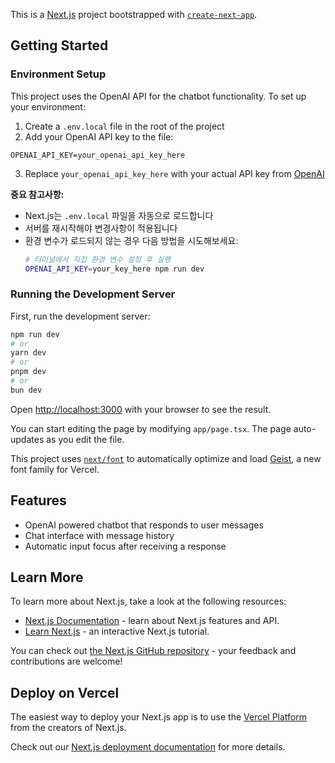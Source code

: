This is a [Next.js](https://nextjs.org) project bootstrapped with [`create-next-app`](https://nextjs.org/docs/app/api-reference/cli/create-next-app).

## Getting Started

### Environment Setup

This project uses the OpenAI API for the chatbot functionality. To set up your environment:

1. Create a `.env.local` file in the root of the project
2. Add your OpenAI API key to the file:

```
OPENAI_API_KEY=your_openai_api_key_here
```

3. Replace `your_openai_api_key_here` with your actual API key from [OpenAI](https://platform.openai.com/api-keys)

**중요 참고사항:**

- Next.js는 `.env.local` 파일을 자동으로 로드합니다
- 서버를 재시작해야 변경사항이 적용됩니다
- 환경 변수가 로드되지 않는 경우 다음 방법을 시도해보세요:
  ```bash
  # 터미널에서 직접 환경 변수 설정 후 실행
  OPENAI_API_KEY=your_key_here npm run dev
  ```

### Running the Development Server

First, run the development server:

```bash
npm run dev
# or
yarn dev
# or
pnpm dev
# or
bun dev
```

Open [http://localhost:3000](http://localhost:3000) with your browser to see the result.

You can start editing the page by modifying `app/page.tsx`. The page auto-updates as you edit the file.

This project uses [`next/font`](https://nextjs.org/docs/app/building-your-application/optimizing/fonts) to automatically optimize and load [Geist](https://vercel.com/font), a new font family for Vercel.

## Features

- OpenAI powered chatbot that responds to user messages
- Chat interface with message history
- Automatic input focus after receiving a response

## Learn More

To learn more about Next.js, take a look at the following resources:

- [Next.js Documentation](https://nextjs.org/docs) - learn about Next.js features and API.
- [Learn Next.js](https://nextjs.org/learn) - an interactive Next.js tutorial.

You can check out [the Next.js GitHub repository](https://github.com/vercel/next.js) - your feedback and contributions are welcome!

## Deploy on Vercel

The easiest way to deploy your Next.js app is to use the [Vercel Platform](https://vercel.com/new?utm_medium=default-template&filter=next.js&utm_source=create-next-app&utm_campaign=create-next-app-readme) from the creators of Next.js.

Check out our [Next.js deployment documentation](https://nextjs.org/docs/app/building-your-application/deploying) for more details.
